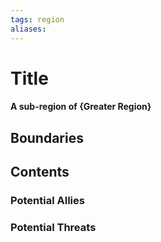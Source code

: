 ```yaml
---
tags: region
aliases:
---
```

# Title
#### A sub-region of {Greater Region}
## Boundaries
## Contents
### Potential Allies
### Potential Threats